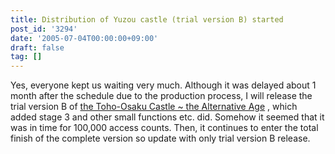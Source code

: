 ```yaml
---
title: Distribution of Yuzou castle (trial version B) started
post_id: '3294'
date: '2005-07-04T00:00:00+09:00'
draft: false
tag: []
---
```


Yes, everyone kept us waiting very much. Although it was delayed about 1 month after the schedule due to the production process, I will release the trial version B of [the Toho-Osaku Castle ~ the Alternative Age](/!/thA/) , which added stage 3 and other small functions etc. did. Somehow it seemed that it was in time for 100,000 access counts. Then, it continues to enter the total finish of the complete version so update with only trial version B release.